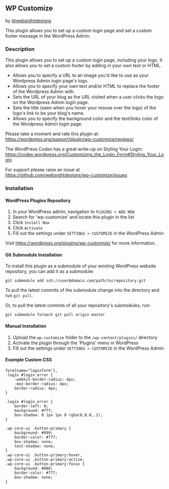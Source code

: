 ## WP Customize

by [@websightdesigns](http://www.websightdesigns.com/)

This plugin allows you to set up a custom login page and set a custom footer message in the WordPress Admin.

### Description

This plugin allows you to set up a custom login page, including your logo. It also allows you to set a custom footer by adding in your own text or HTML.

* Allows you to specify a URL to an image you'd like to use as your Wordpress Admin login page's logo.
* Allows you to specify your own text and/or HTML to replace the footer of the Wordpress Admin with.
* Sets the URL of your blog as the URL visited when a user clicks the logo on the Wordpress Admin login page.
* Sets the title (seen when you hover your mouse over the logo) of the logo's link to be your blog's name.
* Allows you to specify the background color and the text/links color of the Wordpress Admin login page.

Please take a moment and rate this plugin at:
https://wordpress.org/support/plugin/wp-customize/reviews/

The WordPress Codex has a great write-up on Styling Your Login:
https://codex.wordpress.org/Customizing_the_Login_Form#Styling_Your_Login

For support please raise an issue at https://github.com/websightdesigns/wp-customize/issues

### Installation

#### WordPress Plugins Repository

1. In your WordPress admin, navigation to `PLUGINS > ADD NEW`
2. Search for 'wp-customize' and locate this plugin in the list
3. Click `Install Now`
4. Click `Activate`
5. Fill out the settings under `SETTINGS > CUSTOMIZE` in the WordPress Admin

Visit https://wordpress.org/plugins/wp-customize/ for more information.

#### Git Submodule Installation

To install this plugin as a submodule of your existing WordPress website repository, you can add it as a submodule:

    git submodule add ssh://user@domain.com/path/to/repository.git

To pull the latest commits of the submodule change into the directory and run `git pull`.

Or, to pull the latest commits of all your repository's submodules, run:

    git submodule foreach git pull origin master

#### Manual Installation

1. Upload the `wp-customize` folder to the `/wp-content/plugins/` directory
2. Activate the plugin through the 'Plugins' menu in WordPress
3. Fill out the settings under `SETTINGS > CUSTOMIZE` in the WordPress Admin

#### Example Custom CSS

    form[name="loginform"],
    .login #login_error {
        -webkit-border-radius: 4px;
        -moz-border-radius: 4px;
        border-radius: 4px;
    }

    .login #login_error {
        border-left: 0;
        background: #fff;
        box-shadow: 0 1px 1px 0 rgba(0,0,0,.1);
    }

    .wp-core-ui .button-primary {
        background: #999;
        border-color: #777;
        box-shadow: none;
        text-shadow: none;
    }
    .wp-core-ui .button-primary:hover,
    .wp-core-ui .button-primary:active,
    .wp-core-ui .button-primary:focus {
        background: #888;
        border-color: #777;
        box-shadow: none;
    }
